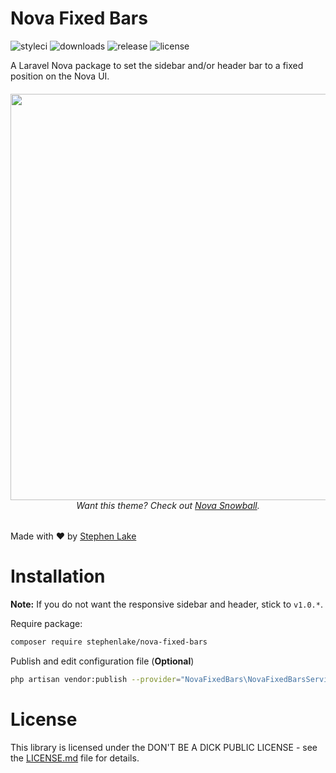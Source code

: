 # Nova Fixed Bars
![styleci](https://github.styleci.io/repos/179893173/shield?branch=master&style=flat-square)
![downloads](https://img.shields.io/packagist/dt/stephenlake/nova-fixed-bars.svg?style=flat-square)
![release](https://img.shields.io/github/release/stephenlake/nova-fixed-bars.svg?style=flat-square)
![license](https://img.shields.io/badge/license-MIT-blue.svg?style=flat-square)

A Laravel Nova package to set the sidebar and/or header bar to a fixed position on the Nova UI.

<h6 align="center">
  <img src="https://i.imgur.com/VlfiVB0.gif" width="650">
  <br>
  Want this theme? Check out <a href="https://github.com/stephenlake/nova-snowball">Nova Snowball</a>.
</h6>

Made with ❤️ by [Stephen Lake](http://github.com/stephenlake)

# Installation

**Note:** If you do not want the responsive sidebar and header, stick to `v1.0.*`.

Require package:
```bash
composer require stephenlake/nova-fixed-bars
```

Publish and edit configuration file (**Optional**)
```bash
php artisan vendor:publish --provider="NovaFixedBars\NovaFixedBarsServiceProvider" --tag="config"
```

# License
This library is licensed under the DON'T BE A DICK PUBLIC LICENSE - see the [LICENSE.md](LICENSE.md) file for details.
